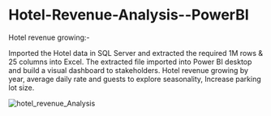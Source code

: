 # Hotel-Revenue-Analysis--PowerBI
Hotel revenue growing:-

Imported the Hotel data in SQL Server and extracted the required 1M rows & 25 columns into Excel. The extracted file imported into Power BI desktop and build a
visual dashboard to stakeholders. Hotel revenue growing by year, average daily rate and guests to explore seasonality, Increase parking lot size.

![hotel_revenue_Analysis](https://user-images.githubusercontent.com/105278443/217032282-1bc12f10-3533-4c38-8835-0f68dda6eba7.jpg)
